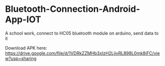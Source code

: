 # Bluetooth-Connection-Android-App-IOT
A school work, connect to HC05 bluetooth module on arduino, send data to it

Download APK here: https://drive.google.com/file/d/1VDRkZZMHb3xIzH2LjivRL898L0mk8iFC/view?usp=sharing
